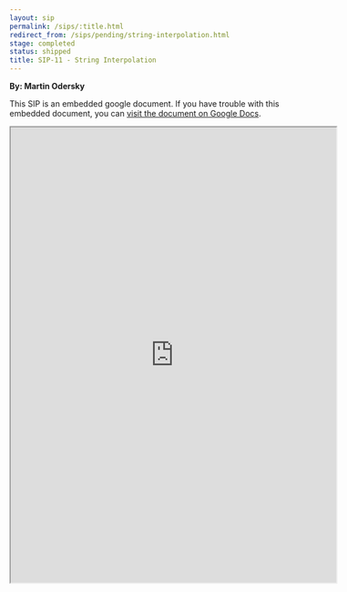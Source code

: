 ```yaml
---
layout: sip
permalink: /sips/:title.html
redirect_from: /sips/pending/string-interpolation.html
stage: completed
status: shipped
title: SIP-11 - String Interpolation
---
```


**By: Martin Odersky**

This SIP is an embedded google document. If you have trouble with this embedded document, you can [visit the
document on Google Docs](https://docs.google.com/document/d/1NdxNxZYodPA-c4MLr33KzwzKFkzm9iW9POexT9PkJsU/edit?hl=en_US).

<iframe
  src="https://docs.google.com/document/d/1NdxNxZYodPA-c4MLr33KzwzKFkzm9iW9POexT9PkJsU/preview?"
  style="width:572px;height:800px;"> </iframe>
